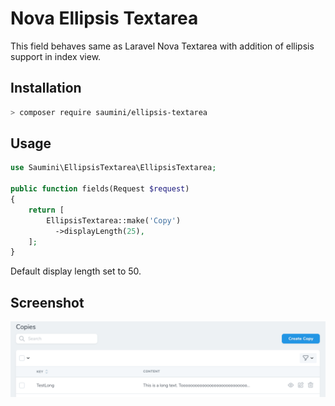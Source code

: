 # Nova Ellipsis Textarea
This field behaves same as Laravel Nova Textarea with addition of ellipsis support in index view.

## Installation

```bash
> composer require saumini/ellipsis-textarea
```

## Usage

```php
use Saumini\EllipsisTextarea\EllipsisTextarea;

public function fields(Request $request)
{
    return [
        EllipsisTextarea::make('Copy')
          ->displayLength(25),
    ];
}
```

Default display length set to 50.


## Screenshot

![Screenshot 1](https://raw.githubusercontent.com/nsaumini/ellipsis-textarea/master/.docs/example1.png)

